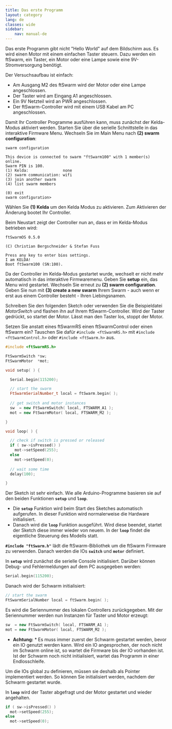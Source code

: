 ```yaml
---
title: Das erste Programm
layout: category
lang: de
classes: wide
sidebar:
    nav: manual-de
---
```

Das erste Programm gibt nicht "Hello World" auf dem Bildschirm aus. Es wird einen Motor mit einem einfachen Taster steuern. 
Dazu werden ein ftSwarm, ein Taster, ein Motor oder eine Lampe sowie eine 9V-Stromversorgung benötigt.

Der Versuchsaufbau ist einfach:

- Am Ausgang M2 des ftSwarm wird der Motor oder eine Lampe angeschlossen.
- Der Taster wird am Eingang A1 angeschlossen.
- Ein 9V Netzteil wird an PWR angeschlossen.
- Der ftSwarm-Controller wird mit einem USB Kabel am PC angeschlossen.

Damit Ihr Controller Programme ausführen kann, muss zunächst der Kelda-Modus aktiviert werden. Starten Sie über die serielle Schnittstelle in das interaktive Firmware Menu. Wechseln Sie im Main Menu nach **(2) swarm configuration**:

```
swarm configuration

This device is connected to swarm "ftSwarm100" with 1 member(s) online.
Swarm PIN is 100.
(1) Kelda:               none
(2) swarm communication: wifi
(3) join another swarm
(4) list swarm members

(0) exit
swarm configuration>
```

Wählen Sie **(1) Kelda** um den Kelda Modus zu aktivieren. Zum Aktivieren der Änderung bootet Ihr Controller.

Beim Neustart zeigt der Controller nun an, dass er im Kelda-Modus betrieben wird:

```
ftSwarmOS 0.5.0

(C) Christian Bergschneider & Stefan Fuss

Press any key to enter bios settings.
I am KELDA!
Boot ftSwarm100 (SN:100).
```

Da der Controller im Kelda-Modus gestartet wurde, wechselt er nicht mehr automatisch in das interaktive Firmwaremenu. Geben Sie **setup** ein, das Menu wird gestartet. Wechseln Sie erneut zu **(2) swarm configuration**. Geben Sie nun mit **(3) create a new swarm** Ihrem Swarm - auch wenn er erst aus einem Controller besteht - Ihren Liebingsnamen.



Schreiben Sie den folgenden Sketch oder verwenden Sie die Beispieldatei *MotorSwitch* und flashen ihn auf Ihrem ftSwarm-Controller. Wird der Taster gedrückt, so startet der Motor. Lässt man den Taster los, stoppt der Motor.

Setzen Sie anstatt eines ftSwarmRS einen ftSwarmControl oder einen ftSwarm ein? Tauschen Sie dafür ``#include <ftSwarmRS.h>`` mit ``#include <ftSwarmControl.h>`` oder ``#include <ftSwarm.h>`` aus.

```cpp
#include <ftSwarmRS.h>

FtSwarmSwitch *sw;
FtSwarmMotor  *mot;

void setup( ) {

  Serial.begin(115200);

  // start the swarm
  FtSwarmSerialNumber_t local = ftSwarm.begin( );
	
  // get switch and motor instances
  sw  = new FtSwarmSwitch( local, FTSWARM_A1 );
  mot = new FtSwarmMotor( local, FTSWARM_M2 );

}

void loop( ) {

  // check if switch is pressed or released
  if ( sw->isPressed() )
    mot->setSpeed(255);
  else
    mot->setSpeed(0);
	
  // wait some time
  delay(100);

}
```
Der Sketch ist sehr einfach. Wie alle Arduino-Programme basieren sie auf den beiden Funktionen **`setup`** und **`loop`**. 

- Die **`setup`** Funktion wird beim Start des Sketches automatisch aufgerufen. In dieser Funktion wird normalerweise die Hardware initialisiert.
- Danach wird die **`loop`** Funktion ausgeführt. Wird diese beendet, startet der Sketch diese immer wieder von neuem. In der **`loop`** findet die eigentliche Steuerung des Modells statt. 

**`#include "ftSwarm.h"`** lädt die  ftSwarm-Bibliothek um die ftSwarm Firmware zu verwenden. 
Danach werden die IOs **`switch`** und **`motor`** definiert.

In **`setup`** wird zunächst die serielle Console initialisiert. Darüber können Debug- und Fehlermeldungen auf dem PC ausgegeben werden:

```cpp
Serial.begin(115200);
```

Danach wird der Schwarm initialisiert:

```cpp
// start the swarm
FtSwarmSerialNumber local = ftSwarm.begin( );
```

Es wird die Seriennummer des lokalen Controllers zurückgegeben. Mit der Seriennummer werden nun Instanzen für Taster und Motor erzeugt:

```cpp
sw  = new FtSwarmSwitch( local, FTSWARM_A1 );
mot = new FtSwarmMotor( local, FTSWARM_M2 );
```

* **Achtung:** * Es muss immer zuerst der Schwarm gestartet werden, bevor ein IO genutzt werden kann. Wird ein IO angesprochen, der noch nicht im Schwarm online ist, so wartet die Firmware bis der IO vorhanden ist. Ist der Schwarm noch nicht initialisiert, wartet das Programm in einer Endlosschleife.

Um die IOs global zu definieren, müssen sie deshalb als Pointer implementiert werden. So können Sie initialisiert werden, nachdem der Schwarm gestartet wurde.

In **`loop`** wird der Taster abgefragt und der Motor gestartet und wieder angehalten.

```cpp
if ( sw->isPressed() )
  mot->setSpeed(255);
else
  mot->setSpeed(0);
```

